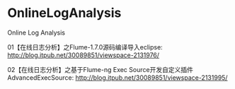 # OnlineLogAnalysis
Online Log Analysis

01【在线日志分析】之Flume-1.7.0源码编译导入eclipse: http://blog.itpub.net/30089851/viewspace-2131976/

02【在线日志分析】之基于Flume-ng Exec Source开发自定义插件AdvancedExecSource: http://blog.itpub.net/30089851/viewspace-2131995/
